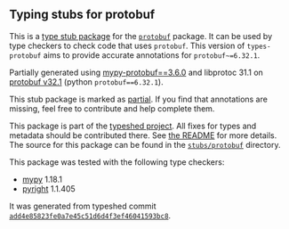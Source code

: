## Typing stubs for protobuf

This is a [type stub package](https://typing.python.org/en/latest/tutorials/external_libraries.html)
for the [`protobuf`](https://github.com/protocolbuffers/protobuf) package. It can be used by type checkers
to check code that uses `protobuf`. This version of
`types-protobuf` aims to provide accurate annotations for
`protobuf~=6.32.1`.

Partially generated using [mypy-protobuf==3.6.0](https://github.com/nipunn1313/mypy-protobuf/tree/v3.6.0) and libprotoc 31.1 on [protobuf v32.1](https://github.com/protocolbuffers/protobuf/releases/tag/v32.1) (python `protobuf==6.32.1`).

This stub package is marked as [partial](https://typing.python.org/en/latest/spec/distributing.html#partial-stub-packages).
If you find that annotations are missing, feel free to contribute and help complete them.


This package is part of the [typeshed project](https://github.com/python/typeshed).
All fixes for types and metadata should be contributed there.
See [the README](https://github.com/python/typeshed/blob/main/README.md)
for more details. The source for this package can be found in the
[`stubs/protobuf`](https://github.com/python/typeshed/tree/main/stubs/protobuf)
directory.

This package was tested with the following type checkers:
* [mypy](https://github.com/python/mypy/) 1.18.1
* [pyright](https://github.com/microsoft/pyright) 1.1.405

It was generated from typeshed commit
[`add4e85823fe0a7e45c51d6d4f3ef46041593bc8`](https://github.com/python/typeshed/commit/add4e85823fe0a7e45c51d6d4f3ef46041593bc8).